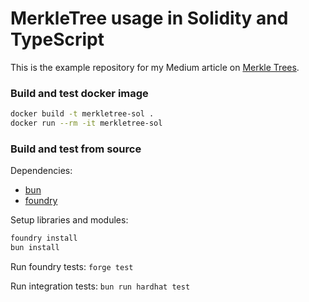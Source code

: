 # MerkleTree usage in Solidity and TypeScript

This is the example repository for my Medium article on [Merkle Trees](#).

### Build and test docker image

```sh
docker build -t merkletree-sol .
docker run --rm -it merkletree-sol
```

### Build and test from source

Dependencies:

- [bun](https://bun.com/docs/installation)
- [foundry](https://getfoundry.sh/)

Setup libraries and modules:

```sh
foundry install
bun install
```

Run foundry tests: `forge test`

Run integration tests: `bun run hardhat test`
